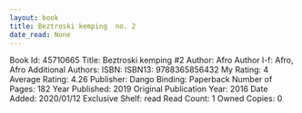 ```yaml
---
layout: book
title: Beztroski kemping  no. 2
date_read: None
---
```


Book Id: 45710665
Title: Beztroski kemping #2
Author: Afro
Author l-f: Afro, Afro
Additional Authors: 
ISBN: 
ISBN13: 9788365856432
My Rating: 4
Average Rating: 4.26
Publisher: Dango
Binding: Paperback
Number of Pages: 182
Year Published: 2019
Original Publication Year: 2016
Date Added: 2020/01/12
Exclusive Shelf: read
Read Count: 1
Owned Copies: 0


